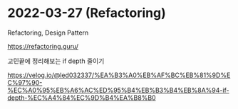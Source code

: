 # 2022-03-27 (Refactoring)

Refactoring, Design Pattern

https://refactoring.guru/

고민끝에 정리해보는 if depth 줄이기

https://velog.io/@led032337/%EA%B3%A0%EB%AF%BC%EB%81%9D%EC%97%90-%EC%A0%95%EB%A6%AC%ED%95%B4%EB%B3%B4%EB%8A%94-if-depth-%EC%A4%84%EC%9D%B4%EA%B8%B0